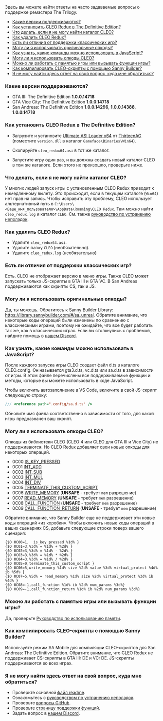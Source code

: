 Здесь вы можете найти ответы на часто задаваемые вопросы о поддержке ремастера The Trilogy.

- [Какие версии поддерживаются?](#какие-версии-поддерживаются)
- [Как установить CLEO Redux в The Definitive Edition?](#как-установить-cleo-redux-в-the-definitive-edition)
- [Что делать, если я не могу найти каталог CLEO?](#что-делать-если-я-не-могу-найти-каталог-cleo)
- [Как удалить CLEO Redux?](#как-удалить-cleo-redux)
- [Есть ли отличия от поддержки классических игр?](#есть-ли-отличия-от-поддержки-классических-игр)
- [Могу ли я использовать оригинальные опкоды?](#могу-ли-я-использовать-оригинальные-опкоды)
- [Как узнать, какие команды можно использовать в JavaScript?](#как-узнать-какие-команды-можно-использовать-в-javascript)
- [Могу ли я использовать опкоды CLEO?](#могу-ли-я-использовать-опкоды-cleo)
- [Можно ли работать с памятью игры или вызывать функции игры?](#можно-ли-работать-с-памятью-игры-или-вызывать-функции-игры)
- [Как компилировать CLEO-скрипты с помощью Sanny Builder?](#как-компилировать-cleo-скрипты-с-помощью-sanny-builder)
- [Я не могу найти здесь ответ на свой вопрос, куда мне обратиться?](#я-не-могу-найти-здесь-ответ-на-свой-вопрос-куда-мне-обратиться)

### Какие версии поддерживаются?

- GTA III: The Definitive Edition **1.0.0.14718** 
- GTA Vice City: The Definitive Edition **1.0.0.14718** 
- San Andreas: The Definitive Edition **1.0.0.14296**, **1.0.0.14388**, **1.0.0.14718** 

### Как установить CLEO Redux в The Definitive Edition?

- Загрузите и установите [Ultimate ASI Loader x64](https://github.com/ThirteenAG/Ultimate-ASI-Loader/releases/download/x64-latest/version.zip) от [ThirteenAG](https://github.com/ThirteenAG) (поместите `version.dll` в каталог `Gameface\Binaries\Win64`).

- Скопируйте `cleo_redux64.asi` в тот же каталог.

- Запустите игру один раз, и вы должны создать новый каталог CLEO в том же каталоге. Если этого не произошло, проверьте ниже.

### Что делать, если я не могу найти каталог CLEO?

У многих людей запуск игры с установленным CLEO Redux приводит к немедленному вылету. Это происходит, если в текущем каталоге (`Win64`) нет прав на запись. Чтобы исправить эту проблему, CLEO использует альтернативный путь в `C:\Users\<Ваше_имя_пользователя>\AppData\Roaming\CLEO Redux`. Там можно найти `cleo_redux.log` и каталог `CLEO`. См. также [руководство по устранению неполадок](TROUBLESHOOTING.md).

### Как удалить CLEO Redux?

- Удалите `cleo_redux64.asi`.
- Удалите папку `CLEO` (необязательно).
- Удалите `cleo_redux.log` (необязательно)

### Есть ли отличия от поддержки классических игр?

Есть. CLEO не отображает версию в меню игры. Также CLEO может запускать только JS-скрипты в GTA III и GTA VC. В San Andreas поддерживаются как скрипты CS, так и JS.

### Могу ли я использовать оригинальные опкоды?

Да, ты можешь. Обратитесь к Sanny Builder Library: https://library.sannybuilder.com/#/sa_unreal. Обратите внимание, что некоторые коды операций были изменены по сравнению с классическими играми, поэтому не ожидайте, что все будет работать так же, как в классических играх. Если вы столкнулись с проблемой, найдите помощь в [нашем Discord](https://discord.gg/d5dZSfgBZr).

### Как узнать, какие команды можно использовать в JavaScript?

После каждого запуска игры CLEO создает файл d.ts в каталоге CLEO\.config. Он называется gta3.d.ts, vc.d.ts или sa.d.ts в зависимости от игры. В этом файле перечислены все поддерживаемые функции и методы, которые вы можете использовать в коде JavaScript.

Чтобы включить автозаполнение в VS Code, включите в свой JS-скрипт следующую строку:

```js
/// <reference path=".config/sa.d.ts" />
```

Обновите имя файла соответственно в зависимости от того, для какой игры предназначен ваш скрипт.

### Могу ли я использовать опкоды CLEO?

Опкоды из библиотеки CLEO (CLEO 4 или CLEO для GTA III и Vice City) не поддерживаются. Но CLEO Redux добавляет свои новые опкоды для некоторых операций.

  - 0C00 [IS_KEY_PRESSED](https://library.sannybuilder.com/#/sa_unreal/CLEO/0C00)
  - 0C01 [INT_ADD](https://library.sannybuilder.com/#/sa_unreal/CLEO/0C01)
  - 0C02 [INT_SUB](https://library.sannybuilder.com/#/sa_unreal/CLEO/0C02)
  - 0C03 [INT_MUL](https://library.sannybuilder.com/#/sa_unreal/CLEO/0C03)
  - 0C04 [INT_DIV](https://library.sannybuilder.com/#/sa_unreal/CLEO/0C04)
  - 0C05 [TERMINATE_THIS_CUSTOM_SCRIPT](https://library.sannybuilder.com/#/sa_unreal/CLEO/0C05)
  - 0C06 [WRITE_MEMORY](https://library.sannybuilder.com/#/sa_unreal/CLEO/0C06) (**UNSAFE** - требует `mem` разрешение)
  - 0C07 [READ_MEMORY](https://library.sannybuilder.com/#/sa_unreal/CLEO/0C07) (**UNSAFE** - требует `mem` разрешение)
  - 0C08 [CALL_FUNCTION](https://library.sannybuilder.com/#/sa_unreal/CLEO/0C08) (**UNSAFE** - требует `mem` разрешение)
  - 0C09 [CALL_FUNCTION_RETURN](https://library.sannybuilder.com/#/sa_unreal/CLEO/0C09) (**UNSAFE** - требует `mem` разрешение)

Обратите внимание, что Sanny Builder еще не поддерживает эти новые коды операций «из коробки». Чтобы включить новые коды операций в ваших сценариях CS, добавьте следующие строки поверх вашего сценария:

```
{$O 0C00=1,  is_key_pressed %1d% }
{$O 0C01=3,%3d% = %1d% + %2d% }
{$O 0C02=3,%3d% = %1d% - %2d% }
{$O 0C03=3,%3d% = %1d% * %2d% }
{$O 0C04=3,%3d% = %1d% / %2d% }
{$O 0C05=0,terminate_this_custom_script }
{$O 0C06=5,write_memory %1d% size %2d% value %3d% virtual_protect %4d% ib %5d% }
{$O 0C07=5,%5d% = read_memory %1d% size %2d% virtual_protect %3d% ib %4d% }
{$O 0C08=-1,call_function %1d% ib %2d% num_params %3d%}
{$O 0C09=-1,call_function_return %1d% ib %2d% num_params %3d%}
```

### Можно ли работать с памятью игры или вызывать функции игры?

Да, проверьте [Руководство по использованию памяти](using-memory-64.md).

### Как компилировать CLEO-скрипты с помощью Sanny Builder?

Используйте режим SA Mobile для компиляции CLEO-скриптов для San Andreas: The Definitive Edition. Обратите внимание, что CLEO Redux не поддерживает CS-скрипты в GTA III: DE и VC: DE. JS-скрипты поддерживаются во всех играх.

### Я не могу найти здесь ответ на свой вопрос, куда мне обратиться?

- Проверьте основной [файл readme](readme.md).
- Ознакомьтесь с [руководством по устранению неполадок](TROUBLESHOOTING.md).
- Проверьте [вопросы GitHub](https://github.com/cleolibrary/CLEO-Redux/issues).
- Проверьте [страницу поддержки функций](https://github.com/cleolibrary/CLEO-Redux/wiki/Feature-Support-Matrix).
- Задать вопрос в [нашем Discord](https://discord.gg/d5dZSfgBZr).
